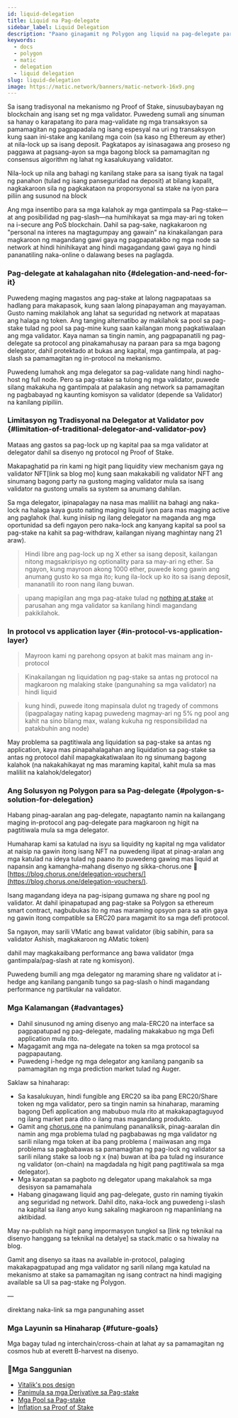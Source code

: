 ```yaml
---
id: liquid-delegation
title: Liquid na Pag-delegate
sidebar_label: Liquid Delegation
description: "Paano ginagamit ng Polygon ang liquid na pag-delegate para mapanatili ang network."
keywords:
  - docs
  - polygon
  - matic
  - delegation
  - liquid delegation
slug: liquid-delegation
image: https://matic.network/banners/matic-network-16x9.png
---
```


Sa isang tradisyonal na mekanismo ng Proof of Stake, sinusubaybayan ng blockchain ang isang set ng mga validator. Puwedeng sumali ang sinuman sa hanay o karapatang ito para mag-validate ng mga transaksyon sa pamamagitan ng pagpapadala ng isang espesyal na uri ng transaksyon kung saan ini-stake ang kanilang mga coin (sa kaso ng Ethereum ay ether) at nila-lock up sa isang deposit. Pagkatapos ay isinasagawa ang proseso ng paggawa at pagsang-ayon sa mga bagong block sa pamamagitan ng consensus algorithm ng lahat ng kasalukuyang validator.

Nila-lock up nila ang bahagi ng kanilang stake para sa isang tiyak na tagal ng panahon (tulad ng isang panseguridad na deposit) at bilang kapalit, nagkakaroon sila ng pagkakataon na proporsyonal sa stake na iyon para piliin ang susunod na block

Ang mga insentibo para sa mga kalahok ay mga gantimpala sa Pag-stake—at ang posibilidad ng pag-slash—na humihikayat sa mga may-ari ng token na i-secure ang PoS blockchain. Dahil sa pag-sake, nagkakaroon ng "personal na interes na magtagumpay ang gawain" na kinakailangan para magkaroon ng magandang gawi gaya ng pagpapatakbo ng mga node sa network at hindi hinihikayat ang hindi magagandang gawi gaya ng hindi pananatiling naka-online o dalawang beses na paglagda.

### Pag-delegate at kahalagahan nito {#delegation-and-need-for-it}

Puwedeng maging magastos ang pag-stake at lalong nagpapataas sa hadlang para makapasok, kung saan lalong pinapayaman ang mayayaman. Gusto naming makilahok ang lahat sa seguridad ng network at mapataas ang halaga ng token. Ang tanging alternatibo ay makilahok sa pool sa pag-stake tulad ng pool sa pag-mine kung saan kailangan mong pagkatiwalaan ang mga validator. Kaya naman sa tingin namin, ang pagpapanatili ng pag-delegate sa protocol ang pinakamahusay na paraan para sa mga bagong delegator, dahil protektado at bukas ang kapital, mga gantimpala, at pag-slash sa pamamagitan ng in-protocol na mekanismo.

Puwedeng lumahok ang mga delegator sa pag-validate nang hindi nagho-host ng full node. Pero sa pag-stake sa tulong ng mga validator, puwede silang makakuha ng gantimpala at palakasin ang network sa pamamagitan ng pagbabayad ng kaunting komisyon sa validator (depende sa Validator) na kanilang pipiliin.

### Limitasyon ng Tradisyonal na Delegator at Validator pov {#limitation-of-traditional-delegator-and-validator-pov}

Mataas ang gastos sa pag-lock up ng kapital paa sa mga validator at delegator dahil sa disenyo ng protocol ng Proof of Stake.

Makapaghatid pa rin kami ng higit pang liquidity view mechanism gaya ng validator NFT[link sa blog mo] kung saan makakabili ng validator NFT ang sinumang bagong party na gustong maging validator mula sa isang validator na gustong umalis sa system sa anumang dahilan.

Sa mga delegator, ipinapalagay na nasa mas maliliit na bahagi ang naka-lock na halaga kaya gusto nating maging liquid iyon para mas maging active ang paglahok (hal. kung iniisip ng ilang delegator na maganda ang mga oportunidad sa defi ngayon pero naka-lock ang kanyang kapital sa pool sa pag-stake na kahit sa pag-withdraw, kailangan niyang maghintay nang 21 araw).

> Hindi libre ang pag-lock up ng X ether sa isang deposit, kailangan nitong magsakripisyo ng optionality para sa may-ari ng ether. Sa ngayon, kung mayroon akong 1000 ether, puwede kong gawin ang anumang gusto ko sa mga ito; kung ila-lock up ko ito sa isang deposit, mananatili ito roon nang ilang buwan.

> upang mapigilan ang mga pag-atake tulad ng [nothing at stake](https://github.com/ethereum/wiki/wiki/Proof-of-Stake-FAQ#what-is-the-nothing-at-stake-problem-and-how-can-it-be-fixed) at parusahan ang mga validator sa kanilang hindi magandang pakikilahok.

### In protocol vs application layer {#in-protocol-vs-application-layer}

> Mayroon kami ng parehong opsyon at bakit mas mainam ang in-protocol

> Kinakailangan ng liquidation ng pag-stake sa antas ng protocol na magkaroon ng malaking stake (pangunahing sa mga validator) na hindi liquid

> kung hindi, puwede itong mapinsala dulot ng tragedy of commons (ipagpalagay nating  kapag puwedeng magmay-ari ng 5% ng pool ang kahit na sino bilang max, walang kukuha ng responsibilidad na patakbuhin ang node)

May problema sa pagtitiwala ang liquidation sa pag-stake sa antas ng application, kaya mas pinapahalagahan ang liquidation sa pag-stake sa antas ng protocol dahil mapagkakatiwalaan ito ng sinumang bagong kalahok (na nakakahikayat ng mas maraming kapital, kahit mula sa mas maliliit na kalahok/delegator)

### Ang Solusyon ng Polygon para sa Pag-delegate {#polygon-s-solution-for-delegation}

Habang pinag-aaralan ang pag-delegate, napagtanto namin na kailangang maging in-protocol ang pag-delegate para magkaroon ng higit na pagtitiwala mula sa mga delegator.

Humaharap kami sa katulad na isyu sa liquidity ng kapital ng mga validator at naisip na gawin itong isang NFT na puwedeng ilipat at pinag-aralan ang mga katulad na ideya tulad ng paano ito puwedeng gawing mas liquid at napansin ang kamangha-mahang disenyo ng sikka-chorus.one 🙏 [https://blog.chorus.one/delegation-vouchers/](https://blog.chorus.one/delegation-vouchers/).

Isang magandang ideya na pag-isipang gumawa ng share ng pool ng validator. At dahil ipinapatupad ang pag-stake sa Polygon sa ethereum smart contract, nagbubukas ito ng mas maraming opsyon para sa atin gaya ng gawin itong compatible sa ERC20 para magamit ito sa mga defi protocol.

Sa ngayon, may sarili VMatic ang bawat validator (ibig sabihin, para sa validator Ashish, magkakaroon ng AMatic token)

dahil may magkakaibang performance ang bawa validator (mga gantimpala/pag-slash at rate ng komisyon).

Puwedeng bumili ang mga delegator ng maraming share ng validator at i-hedge ang kanilang panganib tungo sa pag-slash o hindi magandang performance ng partikular na validator.

### Mga Kalamangan {#advantages}

- Dahil sinusunod ng aming disenyo ang mala-ERC20 na interface sa pagpapatupad ng pag-delegate, madaling makakabuo ng mga Defi application mula rito.
- Magagamit ang mga na-delegate na token sa mga protocol sa pagpapautang.
- Puwedeng i-hedge ng mga delegator ang kanilang panganib sa pamamagitan ng mga prediction market tulad ng Auger.

Saklaw sa hinaharap:

- Sa kasalukuyan, hindi fungible ang ERC20 sa iba pang ERC20/Share token ng mga validator, pero sa tingin namin sa hinaharap, maraming bagong Defi application ang mabubuo mula rito at makakapagtaguyod ng ilang market para dito o ilang mas magandang produkto.
- Gamit ang [chorus.one](http://chorus.one) na panimulang pananaliksik, pinag-aaralan din namin ang mga problema tulad ng pagbabawas ng mga validator ng sarili nilang mga token at iba pang problema ( maiiwasan ang mga problema sa pagbabawas sa pamamagitan ng pag-lock ng validator sa sarili nilang stake sa loob ng x (na) buwan at iba pa tulad ng insurance ng validator (on-chain) na magdadala ng higit pang pagtitiwala sa mga delegator).
- Mga karapatan sa pagboto ng delegator upang makalahok sa mga desisyon sa pamamahala
- Habang ginagawang liquid ang pag-delegate, gusto rin naming tiyakin ang seguridad ng network. Dahil dito, naka-lock ang puwedeng i-slash na kapital sa ilang anyo kung sakaling magkaroon ng mapanlinlang na aktibidad.

May na-publish na higit pang impormasyon tungkol sa [link ng teknikal na disenyo hanggang sa teknikal na detalye] sa stack.matic o sa hiwalay na blog.

Gamit ang disenyo sa itaas na available in-protocol, palaging makakapagpatupad ang mga validator ng sarili nilang mga katulad na mekanismo at stake sa pamamagitan ng isang contract na hindi magiging available sa UI sa pag-stake ng Polygon.

—

direktang naka-link sa mga pangunahing asset

### Mga Layunin sa Hinaharap {#future-goals}

Mga bagay tulad ng interchain/cross-chain at lahat ay sa pamamagitan ng cosmos hub at everett B-harvest na disenyo.

### **:scroll:Mga Sanggunian**

- [Vitalik's pos design](https://medium.com/@VitalikButerin/a-proof-of-stake-design-philosophy-506585978d51)
- [Panimula sa mga Derivative sa Pag-stake](https://medium.com/lemniscap/an-intro-to-staking-derivatives-i-a43054efd51c)
- [Mga Pool sa Pag-stake](https://slideslive.com/38920085/ethereum-20-trustless-staking-pools)
- [Inflation sa Proof of Stake](https://medium.com/figment-networks/mis-understanding-yield-and-inflation-in-proof-of-stake-networks-6fea7e7c0e41)
